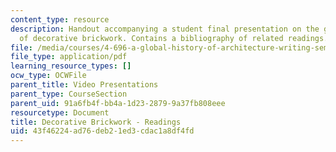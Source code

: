 ```yaml
---
content_type: resource
description: Handout accompanying a student final presentation on the global history
  of decorative brickwork. Contains a bibliography of related readings.
file: /media/courses/4-696-a-global-history-of-architecture-writing-seminar-spring-2008/43f46224ad76deb21ed3cdac1a8df4fd_MIT4_696s08_project02_read.pdf
file_type: application/pdf
learning_resource_types: []
ocw_type: OCWFile
parent_title: Video Presentations
parent_type: CourseSection
parent_uid: 91a6fb4f-bb4a-1d23-2879-9a37fb808eee
resourcetype: Document
title: Decorative Brickwork - Readings
uid: 43f46224-ad76-deb2-1ed3-cdac1a8df4fd
---
```

